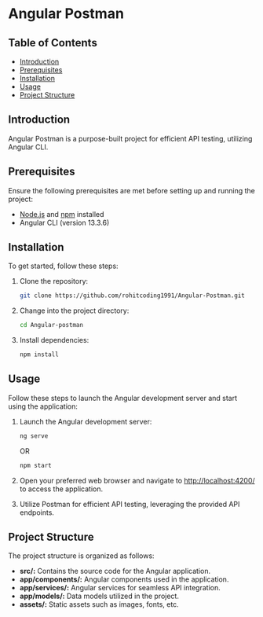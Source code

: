 # Angular Postman

## Table of Contents

- [Introduction](#introduction)
- [Prerequisites](#prerequisites)
- [Installation](#installation)
- [Usage](#usage)
- [Project Structure](#project-structure)

## Introduction

Angular Postman is a purpose-built project for efficient API testing, utilizing Angular CLI.

## Prerequisites

Ensure the following prerequisites are met before setting up and running the project:

- [Node.js](https://nodejs.org/) and [npm](https://www.npmjs.com/) installed
- Angular CLI (version 13.3.6)

## Installation

To get started, follow these steps:

1. Clone the repository:

   ```bash
   git clone https://github.com/rohitcoding1991/Angular-Postman.git
   ```

2. Change into the project directory:

   ```bash
   cd Angular-postman
   ```

3. Install dependencies:

   ```bash
   npm install
   ```

## Usage

Follow these steps to launch the Angular development server and start using the application:

1. Launch the Angular development server:

   ```bash
   ng serve
   ```

   OR

   ```bash
   npm start
   ```

2. Open your preferred web browser and navigate to [http://localhost:4200/](http://localhost:4200/) to access the application.

3. Utilize Postman for efficient API testing, leveraging the provided API endpoints.

## Project Structure

The project structure is organized as follows:

- **src/:** Contains the source code for the Angular application.
- **app/components/:** Angular components used in the application.
- **app/services/:** Angular services for seamless API integration.
- **app/models/:** Data models utilized in the project.
- **assets/:** Static assets such as images, fonts, etc.
